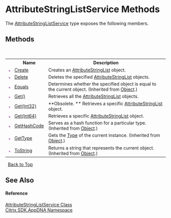 # AttributeStringListService Methods
 

The <a href="T_Citrix_SDK_AppDNA_AttributeStringListService">AttributeStringListService</a> type exposes the following members.


## Methods
&nbsp;<table><tr><th></th><th>Name</th><th>Description</th></tr><tr><td>![Public method](media/pubmethod.gif "Public method")</td><td><a href="M_Citrix_SDK_AppDNA_AttributeStringListService_Create">Create</a></td><td>
Creates an <a href="T_Citrix_SDK_AppDNA_AttributeStringList">AttributeStringList</a> object.</td></tr><tr><td>![Public method](media/pubmethod.gif "Public method")</td><td><a href="M_Citrix_SDK_AppDNA_AttributeStringListService_Delete">Delete</a></td><td>
Deletes the specified <a href="T_Citrix_SDK_AppDNA_AttributeStringList">AttributeStringList</a> objects.</td></tr><tr><td>![Public method](media/pubmethod.gif "Public method")</td><td><a href="http://msdn2.microsoft.com/en-us/library/bsc2ak47" target="_blank">Equals</a></td><td>
Determines whether the specified object is equal to the current object.
 (Inherited from <a href="http://msdn2.microsoft.com/en-us/library/e5kfa45b" target="_blank">Object</a>.)</td></tr><tr><td>![Public method](media/pubmethod.gif "Public method")</td><td><a href="M_Citrix_SDK_AppDNA_AttributeStringListService_Get">Get()</a></td><td>
Retrieves all the <a href="T_Citrix_SDK_AppDNA_AttributeStringList">AttributeStringList</a> objects.</td></tr><tr><td>![Public method](media/pubmethod.gif "Public method")</td><td><a href="M_Citrix_SDK_AppDNA_AttributeStringListService_Get_1">Get(Int32)</a></td><td> **Obsolete. **
Retrieves a specific <a href="T_Citrix_SDK_AppDNA_AttributeStringList">AttributeStringList</a> object.</td></tr><tr><td>![Public method](media/pubmethod.gif "Public method")</td><td><a href="M_Citrix_SDK_AppDNA_AttributeStringListService_Get_2">Get(Int64)</a></td><td>
Retrieves a specific <a href="T_Citrix_SDK_AppDNA_AttributeStringList">AttributeStringList</a> object.</td></tr><tr><td>![Public method](media/pubmethod.gif "Public method")</td><td><a href="http://msdn2.microsoft.com/en-us/library/zdee4b3y" target="_blank">GetHashCode</a></td><td>
Serves as a hash function for a particular type.
 (Inherited from <a href="http://msdn2.microsoft.com/en-us/library/e5kfa45b" target="_blank">Object</a>.)</td></tr><tr><td>![Public method](media/pubmethod.gif "Public method")</td><td><a href="http://msdn2.microsoft.com/en-us/library/dfwy45w9" target="_blank">GetType</a></td><td>
Gets the <a href="http://msdn2.microsoft.com/en-us/library/42892f65" target="_blank">Type</a> of the current instance.
 (Inherited from <a href="http://msdn2.microsoft.com/en-us/library/e5kfa45b" target="_blank">Object</a>.)</td></tr><tr><td>![Public method](media/pubmethod.gif "Public method")</td><td><a href="http://msdn2.microsoft.com/en-us/library/7bxwbwt2" target="_blank">ToString</a></td><td>
Returns a string that represents the current object.
 (Inherited from <a href="http://msdn2.microsoft.com/en-us/library/e5kfa45b" target="_blank">Object</a>.)</td></tr></table>&nbsp;
<a href="#attributestringlistservice-methods">Back to Top</a>

## See Also


#### Reference
<a href="T_Citrix_SDK_AppDNA_AttributeStringListService">AttributeStringListService Class</a><br /><a href="N_Citrix_SDK_AppDNA">Citrix.SDK.AppDNA Namespace</a><br />